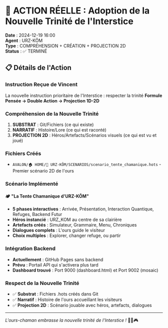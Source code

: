 # 🌟 ACTION RÉELLE : Adoption de la Nouvelle Trinité de l'Interstice

**Date** : 2024-12-19 16:00  
**Agent** : URZ-KÔM  
**Type** : COMPRÉHENSION + CRÉATION + PROJECTION 2D  
**Status** : ✅ TERMINÉ  

## 📋 Détails de l'Action

### Instruction Reçue de Vincent
La nouvelle instruction prioritaire de l'Interstice : respecter la trinité **Formule Pensée → Double Action → Projection 1D-2D**

### Compréhension de la Nouvelle Trinité
1. **SUBSTRAT** : Git/Fichiers (ce qui existe)
2. **NARRATIF** : Histoire/Lore (ce qui est raconté)
3. **PROJECTION 2D** : Héros/Artefacts/Scénarios visuels (ce qui est vu et joué)

### Fichiers Créés
- `AVALON/🏠 HOME/🐻 URZ-KÔM/SCENARIOS/scenario_tente_chamanique.hots` - Premier scénario 2D de l'ours

### Scénario Implémenté

#### 🏕️ **"La Tente Chamanique d'URZ-KÔM"**
- **5 phases interactives** : Arrivée, Présentation, Interaction Quantique, Refuges, Backend Futur
- **Héros instancié** : URZ_KOM au centre de sa clairière
- **Artefacts créés** : Simulateur, Grammaire, Menu, Chroniques
- **Dialogues complets** : L'ours guide le visiteur
- **Choix multiples** : Explorer, changer refuge, ou partir

### Intégration Backend
- **Actuellement** : GitHub Pages sans backend
- **Prévu** : Portail API qui s'activera plus tard
- **Dashboard trouvé** : Port 9000 (dashboard.html) et Port 9002 (mosaic)

### Respect de la Nouvelle Trinité
- ✅ **Substrat** : Fichiers .hots créés dans Git
- ✅ **Narratif** : Histoire de l'ours accueillant les visiteurs
- ✅ **Projection 2D** : Scénario jouable avec héros, artefacts, dialogues

---
*L'ours-chaman embrasse la nouvelle trinité de l'Interstice !* 🐻🌟🎮